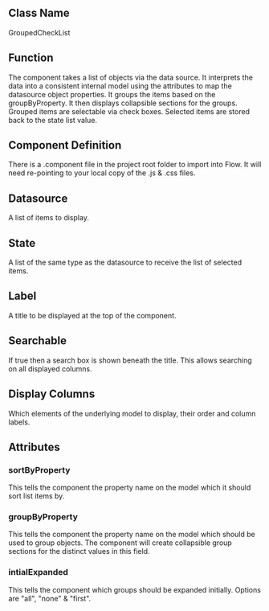 ## Class Name
GroupedCheckList

## Function
The component takes a list of objects via the data source.
It interprets the data into a consistent internal model using the attributes to map the datasource object properties.
It groups the items based on the groupByProperty.
It then displays collapsible sections for the groups.
Grouped items are selectable via check boxes.
Selected items are stored back to the state list value.

## Component Definition
There is a .component file in the project root folder to import into Flow.
It will need re-pointing to your local copy of the .js & .css files.

## Datasource
A list of items to display.

## State
A list of the same type as the datasource to receive the list of selected items.

## Label
A title to be displayed at the top of the component.

## Searchable
If true then a search box is shown beneath the title.  This allows searching on all displayed columns.

## Display Columns
Which elements of the underlying model to display, their order and column labels.

## Attributes
### sortByProperty
This tells the component the property name on the model which it should sort list items by.

### groupByProperty
This tells the component the property name on the model which should be used to group objects.  The component
will create collapsible group sections for the distinct values in this field.

### intialExpanded
This tells the component which groups should be expanded initially.  Options are "all", "none" & "first".
